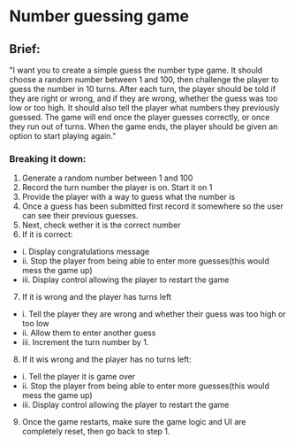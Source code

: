 # Number guessing game
## Brief: 


"I want you to create a simple guess the number type game. It should choose a random number between 1 and 100, then challenge the player to guess the number in 10 turns. After each turn, the player should be told if they are right or wrong, and if they are wrong, whether the guess was too low or too high. It should also tell the player what numbers they previously guessed. The game will end once the player guesses correctly, or once they run out of turns. When the game ends, the player should be given an option to start playing again."


### Breaking it down: 
1. Generate a random number between 1 and 100
2. Record the turn number the player is on. Start it on 1
3. Provide the player with a way to guess what the number is
4. Once a guess has been submitted first record it somewhere so the user can see their previous guesses. 
5. Next, check wether it is the correct number
6. If it is correct: 
* i. Display congratulations message
* ii. Stop the player from being able to enter more guesses(this would mess the game up)
* iii. Display control allowing the player to restart the game
7. If it is wrong and the player has turns left
* i. Tell the player they are wrong and whether their guess was too high or too low
* ii. Allow them to enter another guess
* iii. Increment the turn number by 1. 
8. If it wis wrong and the player has no turns left: 
* i. Tell the player it is game over
* ii. Stop the player from being able to enter more guesses(this would mess the game up)
* iii. Display control allowing the player to restart the game
9. Once the game restarts, make sure the game logic and UI are completely reset, then go back to step 1. 
